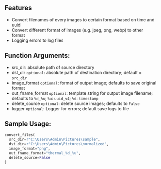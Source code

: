 ## Features
- Convert filenames of every images to certain format based on time and uuid
- Convert different format of images (e.g. jpeg, png, webp) to other format
- Logging errors to log files

## Function Arguments:
- src_dir: absolute path of source directory
- dst_dir `optional`: absolute path of destination directory; default = `src_dir`
- image_format `optional`: format of output image; defaults to save original format
- out_fname_format `optional`: template string for output image filename; defaults to `%d_%u`; `%u`: `uuid_v4`; `%d`: `timestamp`
- delete_source `optional`: delete source images; defaults to `False`
- logger `optional`: Logger for errors; default save logs to file

## Sample Usage:

```python
convert_files(
  src_dir=r"C:\Users\Admin\Pictures\sample",
  dst_dir=r"C:\Users\Admin\Pictures\normalized",
  image_format="png",
  out_fname_format="thermal_%d_%u",
  delete_source=False
)
```
